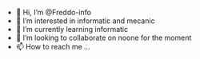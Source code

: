 - 👋 Hi, I’m @Freddo-info
- 👀 I’m interested in informatic and mecanic
- 🌱 I’m currently learning informatic
- 💞️ I’m looking to collaborate on noone for the moment
- 📫 How to reach me ...

<!---
Freddo-info/Freddo-info is a ✨ special ✨ repository because its `README.md` (this file) appears on your GitHub profile.
You can click the Preview link to take a look at your changes.
--->
